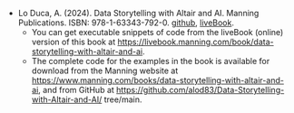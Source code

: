 
- Lo Duca, A. (2024). Data Storytelling with Altair and AI. Manning Publications. ISBN: 978-1-63343-792-0. [github](https://github.com/alod83/Data-Storytelling-with-Altair-and-AI/tree/main), [liveBook](https://livebook.manning.com/book/data-storytelling-with-altair-and-ai).
  - You can get executable snippets of code from the liveBook (online) version of this
book at https://livebook.manning.com/book/data-storytelling-with-altair-and-ai. 
  - The complete code for the examples in the book is available for download from the Manning website at https://www.manning.com/books/data-storytelling-with-altair-and-ai,
and from GitHub at https://github.com/alod83/Data-Storytelling-with-Altair-and-AI/
tree/main.